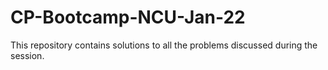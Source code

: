 # CP-Bootcamp-NCU-Jan-22
This repository contains solutions to all the problems discussed during the session.
